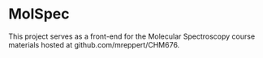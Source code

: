 # MolSpec

This project serves as a front-end for the Molecular Spectroscopy course materials hosted at github.com/mreppert/CHM676. 
